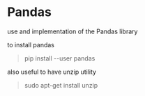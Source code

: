 # Pandas

use and implementation of the Pandas library

to install pandas
> pip install --user pandas

also useful to have unzip utility
> sudo apt-get install unzip
